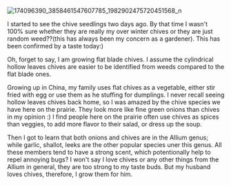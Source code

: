 ![174096390_3858461547607785_1982902475720451568_n](https://user-images.githubusercontent.com/79727789/114963894-f0298500-9e2a-11eb-8931-644481ccfb22.jpeg)

I started to see the chive seedlings two days ago. By that time I wasn't 100% sure whether they are really my over winter chives or they are just random weed??(this has always been my concern as a gardener).
This has been confirmed by a taste today:)

Oh, forget to say, I am growing flat blade chives. I assume the cylindrical hollow leaves chives are easier to be identified from weeds compared to the flat blade ones. 

Growing up in China, my family uses flat chives as a vegetable, either stir fried with egg or use them as he stuffing for dumplings. 
I never recall seeing hollow leaves chives back home, so I was amazed by the chive species we have here on the prairie. They look more like fine green onions than chives in my opinion :)
I find people here on the prairie often use chives as spices than veggies, to add more flavor to their salad, or dress up the soup. 

Then I got to learn that both onions and chives are in the Allium genus; while garlic, shallot, leeks are the other popular species uner this genus. All these members tend to have a strong scent, which potentionally help to repel annoying bugs?
I won't say I love chives or any other things from the Allium in general, they are too strong to my taste buds. But my husband loves chives, therefore, I grow them for him. 
